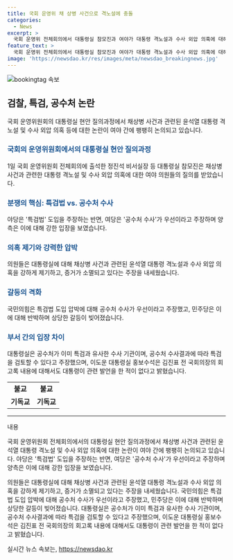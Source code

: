 ```yaml
---
title: 국회 운영위 채 상병 사건으로 격노설에 충돌
categories:
  - News
excerpt: >
  국회 운영위 전체회의에서 대통령실 참모진과 여야가 대통령 격노설과 수사 외압 의혹에 대해 강력한 충돌을 보였다. 야당은 특검법 도입을 주장하며 고위공직자범죄수사처(공수처) 수사보다 우선시했고, 정진석 대통령실 비서실장은 공수처가 상설 특검 성격을 지니고 있으며, 공수처 수사가 미흡하다면 특검을 발의하는 것이 적절하다고 주장했다. 또한, 대통령은 이태원 참사 조작 가능성을 언급한 적이 없다고 강조했다. 이에 대통령실은 특검은 여야 합의로 구성돼야 하며, 야당의 추천으로 이뤄진 특검 임명 절차는 권력 분립 원칙에 어긋나기 때문에 대통령 재의 요구권을 행사한 것이라고 설명했다.
feature_text: >
  국회 운영위 전체회의에서 대통령실 참모진과 여야가 대통령 격노설과 수사 외압 의혹에 대해 강력한 충돌을 보였다. 야당은 특검법 도입을 주장하며 고위공직자범죄수사처(공수처) 수사보다 우선시했고, 정진석 대통령실 비서실장은 공수처가 상설 특검 성격을 지니고 있으며, 공수처 수사가 미흡하다면 특검을 발의하는 것이 적절하다고 주장했다. 또한, 대통령은 이태원 참사 조작 가능성을 언급한 적이 없다고 강조했다. 이에 대통령실은 특검은 여야 합의로 구성돼야 하며, 야당의 추천으로 이뤄진 특검 임명 절차는 권력 분립 원칙에 어긋나기 때문에 대통령 재의 요구권을 행사한 것이라고 설명했다.
image: 'https://newsdao.kr/res/images/meta/newsdao_breakingnews.jpg'
---
```


<p><img src="https://newsdao.kr/res/images/meta/newsdao_breakingnews.jpg" alt="bookingtag 속보" /></p>

<h2 data-ke-size="size26">검찰, 특검, 공수처 논란</h2>

<p data-ke-size="size16">국회 운영위원회의 대통령실 현안 질의과정에서 채상병 사건과 관련된 윤석열 대통령 격노설 및 수사 외압 의혹 등에 대한 논란이 여야 간에 팽팽히 논의되고 있습니다.</p>

<h3><b><span style="color: #1a5490;">국회의 운영위원회에서의 대통령실 현안 질의과정</span></b></h3>

<p>1일 국회 운영위원회 전체회의에 출석한 정진석 비서실장 등 대통령실 참모진은 채상병 사건과 관련한 대통령 격노설 및 수사 외압 의혹에 대한 여야 의원들의 질의를 받았습니다.</p>

<h3><b><span style="color: #1a5490;">분쟁의 핵심: 특검법 vs. 공수처 수사</span></b></h3>

<p>야당은 '특검법' 도입을 주장하는 반면, 여당은 '공수처 수사'가 우선이라고 주장하며 양측은 이에 대해 강한 입장을 보였습니다.</p>

<h3><b><span style="color: #1a5490;">의혹 제기와 강력한 압박</span></b></h3>

<p>의원들은 대통령실에 대해 채상병 사건과 관련된 윤석열 대통령 격노설과 수사 외압 의혹을 강하게 제기하고, 증거가 소멸되고 있다는 주장을 내세웠습니다.</p>

<h3><b><span style="color: #1a5490;">갈등의 격화</span></b></h3>

<p>국민의힘은 특검법 도입 압박에 대해 공수처 수사가 우선이라고 주장했고, 민주당은 이에 대해 반박하며 상당한 갈등이 빚어졌습니다.</p>

<h3><b><span style="color: #1a5490;">부서 간의 입장 차이</span></b></h3>

<p>대통령실은 공수처가 이미 특검과 유사한 수사 기관이며, 공수처 수사결과에 따라 특검을 검토할 수 있다고 주장했으며, 이도운 대통령실 홍보수석은 김진표 전 국회의장의 회고록 내용에 대해서도 대통령이 관련 발언을 한 적이 없다고 밝혔습니다.</p>

<table>
  <tr>
    <td style="text-align: center; height: 17px;"><b>불교</b></td>
    <td style="text-align: center; height: 17px;"><b>불교</b></td>
  </tr>
  <tr>
    <td style="text-align: center; height: 17px;"><b>기독교</b></td>
    <td style="text-align: center; height: 17px;"><b>기독교</b></td>
  </tr>
</table>

<hr>

<p data-ke-size="size16">내용</p>

<p>국회 운영위원회 전체회의에서의 대통령실 현안 질의과정에서 채상병 사건과 관련된 윤석열 대통령 격노설 및 수사 외압 의혹에 대한 논란이 여야 간에 팽팽히 논의되고 있습니다. 야당은 '특검법' 도입을 주장하는 반면, 여당은 '공수처 수사'가 우선이라고 주장하며 양측은 이에 대해 강한 입장을 보였습니다.</p>

<p>의원들은 대통령실에 대해 채상병 사건과 관련된 윤석열 대통령 격노설과 수사 외압 의혹을 강하게 제기하고, 증거가 소멸되고 있다는 주장을 내세웠습니다. 국민의힘은 특검법 도입 압박에 대해 공수처 수사가 우선이라고 주장했고, 민주당은 이에 대해 반박하며 상당한 갈등이 빚어졌습니다. 대통령실은 공수처가 이미 특검과 유사한 수사 기관이며, 공수처 수사결과에 따라 특검을 검토할 수 있다고 주장했으며, 이도운 대통령실 홍보수석은 김진표 전 국회의장의 회고록 내용에 대해서도 대통령이 관련 발언을 한 적이 없다고 밝혔습니다.</p>
실시간 뉴스 속보는, <a href="https://newsdao.kr" rel="dofollow">https://newsdao.kr</a>


